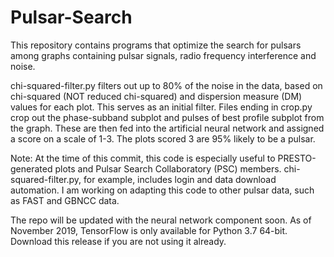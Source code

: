 # Pulsar-Search
This repository contains programs that optimize the search for pulsars among graphs containing pulsar signals, radio frequency interference and noise. 

chi-squared-filter.py filters out up to 80% of the noise in the data, based on chi-squared (NOT reduced chi-squared) and dispersion measure (DM) values for each plot. This serves as an initial filter.
Files ending in crop.py crop out the phase-subband subplot and pulses of best profile subplot from the graph. These are then fed into the artificial neural network and assigned a score on a scale of 1-3. The plots scored 3 are 95% likely to be a pulsar.

Note: At the time of this commit, this code is especially useful to PRESTO-generated plots and Pulsar Search Collaboratory (PSC) members. chi-squared-filter.py, for example, includes login and data download automation. I am working on adapting this code to other pulsar data, such as FAST and GBNCC data.

The repo will be updated with the neural network component soon.
As of November 2019, TensorFlow is only available for Python 3.7 64-bit. Download this release if you are not using it already.
